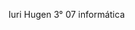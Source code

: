 <!-- ### JavaScript

- **Linguagem de Programação:** JavaScript é uma linguagem de programação amplamente utilizada para desenvolvimento web. É uma linguagem dinâmica e baseada em protótipos.
- **Tipagem:** JavaScript é uma linguagem de tipagem dinâmica, o que significa que você não precisa definir tipos de dados para suas variáveis e funções. Os tipos são determinados em tempo de execução.
- **Compilação:** JavaScript é interpretado, o que significa que o código é executado diretamente pelo navegador ou ambiente de execução (como Node.js) sem necessidade de uma etapa de compilação.

**Exemplo de Código JavaScript:**

```javascript
// Função que calcula a soma de dois números
function soma(a, b) {
  return a + b;
}

// Usando a função
let resultado = soma(5, 3);
console.log("A soma é: " + resultado);
```

### TypeScript

- **Linguagem de Programação:** TypeScript é um superconjunto de JavaScript desenvolvido pela Microsoft. Ele adiciona tipagem estática e outros recursos que podem ajudar a melhorar a robustez do código.
- **Tipagem:** TypeScript é uma linguagem de tipagem estática opcional. Isso significa que você pode definir tipos para variáveis, parâmetros e retornos de funções, o que ajuda a detectar erros em tempo de compilação.
- **Compilação:** TypeScript é transpilado para JavaScript. Isso significa que o código TypeScript é convertido em JavaScript antes de ser executado em um ambiente que suporte JavaScript.

**Exemplo de Código TypeScript:**

```typescript
// Função que calcula a soma de dois números com tipagem explícita
function soma(a: number, b: number): number {
  return a + b;
}

// Usando a função
let resultado: number = soma(5, 3);
console.log("A soma é: " + resultado);
```

### Resumo das Diferenças:

1. **Tipagem:** JavaScript é dinamicamente tipado, enquanto TypeScript é estaticamente tipado.
2. **Compilação:** JavaScript é interpretado diretamente, enquanto TypeScript precisa ser compilado para JavaScript.
3. **Recursos Adicionais:** TypeScript oferece recursos adicionais como interfaces, tipos personalizados e enumerações que não estão presentes no JavaScript.

Se você está começando a programar e pretende trabalhar com projetos pequenos ou protótipos rápidos, JavaScript pode ser suficiente. No entanto, para projetos maiores e mais complexos, TypeScript pode ajudar a manter o código mais organizado e menos propenso a erros. -->

Iuri Hugen 3° 07 informática 